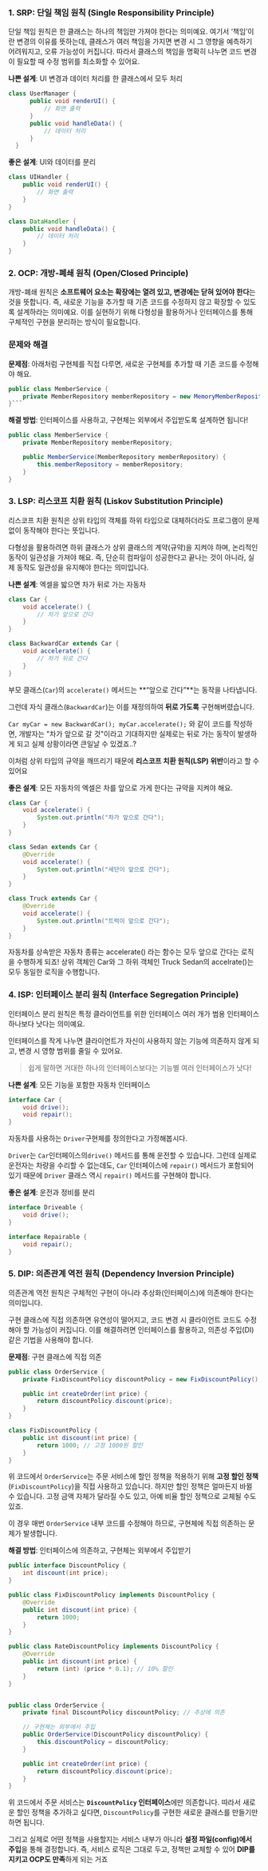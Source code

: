 ### 1. SRP: 단일 책임 원칙 (Single Responsibility Principle)

단일 책임 원칙은 한 클래스는 하나의 책임만 가져야 한다는 의미예요. 여기서 ‘책임’이란 변경의 이유를 뜻하는데, 클래스가 여러 책임을 가지면 변경 시 그 영향을 예측하기 어려워지고, 오류 가능성이 커집니다. 따라서 클래스의 책임을 명확히 나누면 코드 변경이 필요할 때 수정 범위를 최소화할 수 있어요.

**나쁜 설계**: UI 변경과 데이터 처리를 한 클래스에서 모두 처리

```java
class UserManager {
      public void renderUI() {
          // 화면 출력
      }
      public void handleData() {
          // 데이터 처리
      }
  }
```

**좋은 설계**: UI와 데이터를 분리

```java
class UIHandler {
    public void renderUI() {
        // 화면 출력
    }
}

class DataHandler {
    public void handleData() {
        // 데이터 처리
    }
}
```

### 2. OCP: 개방-폐쇄 원칙 (Open/Closed Principle)

개방-폐쇄 원칙은 **소프트웨어 요소는 확장에는 열려 있고, 변경에는 닫혀 있어야 한다**는 것을 뜻합니다. 즉, 새로운 기능을 추가할 때 기존 코드를 수정하지 않고 확장할 수 있도록 설계하라는 의미예요. 이를 실현하기 위해 다형성을 활용하거나 인터페이스를 통해 구체적인 구현을 분리하는 방식이 필요합니다.

### 문제와 해결

**문제점**: 아래처럼 구현체를 직접 다루면, 새로운 구현체를 추가할 때 기존 코드를 수정해야 해요.

```java
public class MemberService {
    private MemberRepository memberRepository = new MemoryMemberRepository();
}```
```

**해결 방법**: 인터페이스를 사용하고, 구현체는 외부에서 주입받도록 설계하면 됩니다!

```java
public class MemberService {
    private MemberRepository memberRepository;

    public MemberService(MemberRepository memberRepository) {
        this.memberRepository = memberRepository;
    }
}
```

### 3. LSP: 리스코프 치환 원칙 (Liskov Substitution Principle)

리스코프 치환 원칙은 상위 타입의 객체를 하위 타입으로 대체하더라도 프로그램이 문제없이 동작해야 한다는 뜻입니다.

다형성을 활용하려면 하위 클래스가 상위 클래스의 계약(규약)을 지켜야 하며, 논리적인 동작이 일관성을 가져야 해요. 즉, 단순히 컴파일이 성공한다고 끝나는 것이 아니라, 실제 동작도 일관성을 유지해야 한다는 의미입니다.

**나쁜 설계**: 엑셀을 밟으면 차가 뒤로 가는 자동차

```java
class Car {
    void accelerate() {
        // 차가 앞으로 간다
    }
}

class BackwardCar extends Car {
    void accelerate() {
        // 차가 뒤로 간다
    }
}
```

부모 클래스(`Car`)의 `accelerate()` 메서드는 **“앞으로 간다”**는 동작을 나타냅니다.

그런데 자식 클래스(`BackwardCar`)는 이를 재정의하여 **뒤로 가도록** 구현해버렸습니다.

`Car myCar = new BackwardCar(); myCar.accelerate();` 와 같이 코드를 작성하면, 개발자는 "차가 앞으로 갈 것"이라고 기대하지만 실제로는 뒤로 가는 동작이 발생하게 되고 실제 상황이라면 큰일날 수 있겠죠..?

이처럼 상위 타입의 규약을 깨뜨리기 때문에 **리스코프 치환 원칙(LSP) 위반**이라고 할 수 있어요

**좋은 설계**: 모든 자동차의 엑셀은 차를 앞으로 가게 한다는 규약을 지켜야 해요.

```java
class Car {
    void accelerate() {
        System.out.println("차가 앞으로 간다");
    }
}

class Sedan extends Car {
    @Override
    void accelerate() {
        System.out.println("세단이 앞으로 간다");
    }
}

class Truck extends Car {
    @Override
    void accelerate() {
        System.out.println("트럭이 앞으로 간다");
    }
}
```

자동차를 상속받은 자동차 종류는 accelerate() 라는 함수는 모두 앞으로 간다는 로직을 수행하게 되죠! 상위 객체인 Car와 그 하위 객체인 Truck Sedan의 accelrate()는 모두 동일한 로직을 수행합니다.

### 4. ISP: 인터페이스 분리 원칙 (Interface Segregation Principle)

인터페이스 분리 원칙은 특정 클라이언트를 위한 인터페이스 여러 개가 범용 인터페이스 하나보다 낫다는 의미예요.

인터페이스를 작게 나누면 클라이언트가 자신이 사용하지 않는 기능에 의존하지 않게 되고, 변경 시 영향 범위를 줄일 수 있어요.

> 쉽게 말하면 거대한 하나의 인터페이스보다는 기능별 여러 인터페이스가 낫다!
> 

**나쁜 설계**: 모든 기능을 포함한 자동차 인터페이스

```java
interface Car {
    void drive();
    void repair();
}
```

자동차를 사용하는 `Driver`구현체를 정의한다고 가정해봅시다.

`Driver`는 `Car`인터페이스의`drive()` 메서드를 통해 운전할 수 있습니다. 그런데 실제로 운전자는 차량을 수리할 수 없는데도, `Car` 인터페이스에 `repair()` 메서드가 포함되어 있기 때문에 `Driver` 클래스 역시 `repair()` 메서드를 구현해야 합니다.

**좋은 설계**: 운전과 정비를 분리

```java
interface Driveable {
    void drive();
}

interface Repairable {
    void repair();
}
```

### 5. DIP: 의존관계 역전 원칙 (Dependency Inversion Principle)

의존관계 역전 원칙은 구체적인 구현이 아니라 추상화(인터페이스)에 의존해야 한다는 의미입니다.

구현 클래스에 직접 의존하면 유연성이 떨어지고, 코드 변경 시 클라이언트 코드도 수정해야 할 가능성이 커집니다. 이를 해결하려면 인터페이스를 활용하고, 의존성 주입(DI) 같은 기법을 사용해야 합니다.

**문제점**: 구현 클래스에 직접 의존

```java
public class OrderService {
    private FixDiscountPolicy discountPolicy = new FixDiscountPolicy(); 

    public int createOrder(int price) {
        return discountPolicy.discount(price);
    }
}

class FixDiscountPolicy {
    public int discount(int price) {
        return 1000; // 고정 1000원 할인
    }
}
```

위 코드에서 `OrderService`는 주문 서비스에 할인 정책을 적용하기 위해 **고정 할인 정책**(`FixDiscountPolicy`)을 직접 사용하고 있습니다. 하지만 할인 정책은 얼마든지 바뀔 수 있습니다. 고정 금액 자체가 달라질 수도 있고, 아예 비율 할인 정책으로 교체될 수도 있죠.

이 경우 매번 `OrderService` 내부 코드를 수정해야 하므로, 구현체에 직접 의존하는 문제가 발생합니다.

**해결 방법**: 인터페이스에 의존하고, 구현체는 외부에서 주입받기

```java
public interface DiscountPolicy {
    int discount(int price);
}

public class FixDiscountPolicy implements DiscountPolicy {
    @Override
    public int discount(int price) {
        return 1000;
    }
}

public class RateDiscountPolicy implements DiscountPolicy {
    @Override
    public int discount(int price) {
        return (int) (price * 0.1); // 10% 할인
    }
}
```

```java

public class OrderService {
    private final DiscountPolicy discountPolicy; // 추상에 의존

    // 구현체는 외부에서 주입
    public OrderService(DiscountPolicy discountPolicy) {
        this.discountPolicy = discountPolicy;
    }

    public int createOrder(int price) {
        return discountPolicy.discount(price);
    }
}
```

위 코드에서 주문 서비스는 **`DiscountPolicy` 인터페이스**에만 의존합니다. 따라서 새로운 할인 정책을 추가하고 싶다면, `DiscountPolicy`를 구현한 새로운 클래스를 만들기만 하면 됩니다.

그리고 실제로 어떤 정책을 사용할지는 서비스 내부가 아니라 **설정 파일(config)에서 주입**을 통해 결정합니다. 즉, 서비스 로직은 그대로 두고, 정책만 교체할 수 있어 **DIP를 지키고 OCP도 만족**하게 되는 거죠